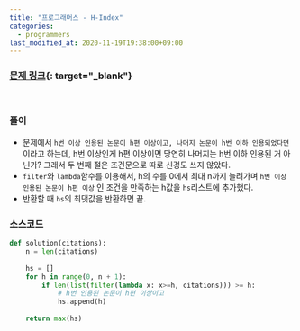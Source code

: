 ```yaml
---
title: "프로그래머스 - H-Index"
categories: 
  - programmers
last_modified_at: 2020-11-19T19:38:00+09:00
---
```


### [<u>문제 링크</u>](https://programmers.co.kr/learn/courses/30/lessons/42747){: target="_blank"}
<br/>

### 풀이
- 문제에서 `h번 이상 인용된 논문이 h편 이상이고, 나머지 논문이 h번 이하 인용되었다면` 이라고 하는데, h번 이상인게 h편 이상이면 당연히 나머지는 h번 이하 인용된 거 아닌가? 그래서 두 번째 절은 조건문으로 따로 신경도 쓰지 않았다.
- `filter`와 `lambda`함수를 이용해서, h의 수를 0에서 최대 n까지 늘려가며 `h번 이상 인용된 논문이 h편 이상` 인 조건을 만족하는 h값을 `hs`리스트에 추가했다.
- 반환할 때 `hs`의 최댓값을 반환하면 끝.

### 소스코드
```python
def solution(citations):
    n = len(citations)
    
    hs = []
    for h in range(0, n + 1):
        if len(list(filter(lambda x: x>=h, citations))) >= h:
            # h번 인용된 논문이 h편 이상이고
            hs.append(h)
                
    return max(hs)
```